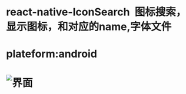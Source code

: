# react-native-IconSearch  图标搜索，显示图标，和对应的name,字体文件
# plateform:android 
# ![界面](https://github.com/WuPX/react-native-IconSearch/master/js/so.png)
